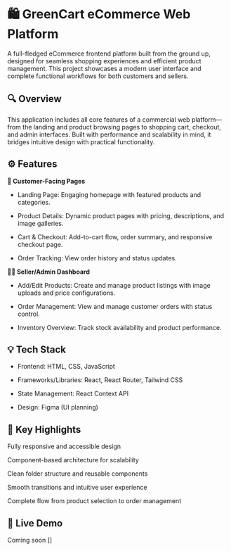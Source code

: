 # 🛍️ GreenCart eCommerce Web Platform

A full-fledged eCommerce frontend platform built from the ground up, designed for seamless shopping experiences and efficient product management. This project showcases a modern user interface and complete functional workflows for both customers and sellers.

## 🔍 Overview

This application includes all core features of a commercial web platform—from the landing and product browsing pages to shopping cart, checkout, and admin interfaces. Built with performance and scalability in mind, it bridges intuitive design with practical functionality.

## ⚙️ Features

**🛒 Customer-Facing Pages** 

- Landing Page: Engaging homepage with featured products and categories.

- Product Details: Dynamic product pages with pricing, descriptions, and image galleries.

- Cart & Checkout: Add-to-cart flow, order summary, and responsive checkout page.

- Order Tracking: View order history and status updates.

**🧑‍💼 Seller/Admin Dashboard**

- Add/Edit Products: Create and manage product listings with image uploads and price configurations.

- Order Management: View and manage customer orders with status control.

- Inventory Overview: Track stock availability and product performance.

## 💡 Tech Stack

- Frontend: HTML, CSS, JavaScript

- Frameworks/Libraries: React, React Router, Tailwind CSS

- State Management: React Context API

- Design: Figma (UI planning)

## 🚀 Key Highlights

Fully responsive and accessible design

Component-based architecture for scalability

Clean folder structure and reusable components

Smooth transitions and intuitive user experience

Complete flow from product selection to order management

## 🔗 Live Demo

Coming soon []